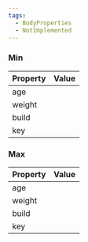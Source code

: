 ```yaml
---
tags:
  - BodyProperties
  - NotImplemented
---
```


### Min
| Property | Value |
| -------- | ----- |
| age      |       |
| weight   |       |
| build    |       |
| key      |       |

### Max
| Property | Value |
| -------- | ----- |
| age      |       |
| weight   |       |
| build    |       |
| key      |       |